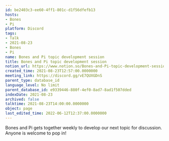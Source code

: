 ```yaml
---
id: be2403c3-ee60-4ff1-801c-d1f56dfefb13
hosts:
- Bones
- Pi
platform: Discord
tags:
- Talk
- 2021-08-23
- Bones
- Pi
name: Bones and Pi topic development session
title: Bones and Pi topic development session
notion_url: https://www.notion.so/Bones-and-Pi-topic-development-session-be2403c3ee604ff1801cd1f56dfefb13
created_time: 2021-08-23T12:57:00.0000000
meeting_link: https://discord.gg/vE7QUXGDnS
parent_type: database_id
language_level: No limit
parent_database_id: e9339446-880f-4ef0-8ad7-8ad1f507dded
indexDate: 2021-08-23
archived: false
talktime: 2021-08-23T14:00:00.0000000
object: page
last_edited_time: 2022-06-12T12:37:00.0000000
---
```


Bones and Pi gets together weekly to develop our next topic for discussion.
Anyone is welcome to pop in!










